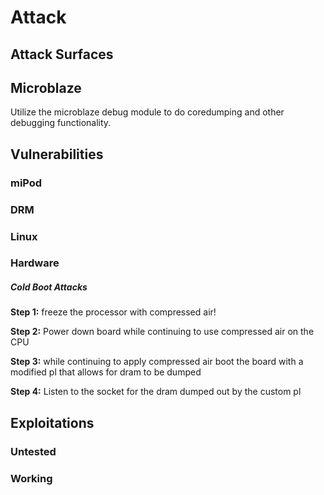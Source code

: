 # Attack

## Attack Surfaces

## Microblaze

Utilize the microblaze debug module to do coredumping and other debugging functionality.

## Vulnerabilities

### miPod

### DRM

### Linux

### Hardware
##### Cold Boot Attacks
 **Step 1:** freeze the processor with compressed air!
 
 **Step 2:** Power down board while continuing to use compressed air on the CPU
 
 **Step 3:** while continuing to apply compressed air boot the board with a modified pl that allows for dram to be dumped
 
 **Step 4:** Listen to the socket for the dram dumped out by the custom pl

## Exploitations

### Untested

### Working

